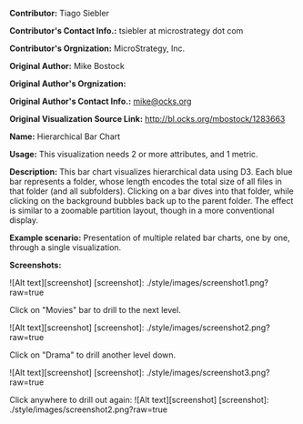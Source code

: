**Contributor:** Tiago Siebler

**Contributor's Contact Info.:** tsiebler at microstrategy dot com

**Contributor's Orgnization:** MicroStrategy, Inc.

**Original Author:** Mike Bostock

**Original Author's Orgnization:** 

**Original Author's Contact Info.:** mike@ocks.org

**Original Visualization Source Link:** http://bl.ocks.org/mbostock/1283663

**Name:** Hierarchical Bar Chart

**Usage:** This visualization needs 2 or more attributes, and 1 metric.

**Description:** This bar chart visualizes hierarchical data using D3. Each blue bar represents a folder, whose length encodes the total size of all files in that folder (and all subfolders). Clicking on a bar dives into that folder, while clicking on the background bubbles back up to the parent folder. The effect is similar to a zoomable partition layout, though in a more conventional display.

**Example scenario:** Presentation of multiple related bar charts, one by one, through a single visualization.

**Screenshots:**

![Alt text][screenshot]
[screenshot]: ./style/images/screenshot1.png?raw=true

Click on "Movies" bar to drill to the next level.

![Alt text][screenshot]
[screenshot]: ./style/images/screenshot2.png?raw=true

Click on "Drama" to drill another level down.

![Alt text][screenshot]
[screenshot]: ./style/images/screenshot3.png?raw=true

Click anywhere to drill out again:
![Alt text][screenshot]
[screenshot]: ./style/images/screenshot2.png?raw=true